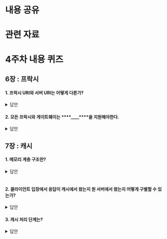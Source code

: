 # 내용 공유

# 관련 자료

# 4주차 내용 퀴즈

## 6장 : 프락시

#### 1. 프락시 URI와 서버 URI는 어떻게 다른가?

<details>
<summary>답안</summary>
<div markdown="1">

(p.164) 웹 서버와 웹 프락시 메시지의 문법은 서로 같지만, 클라이언트가 프락시 대신 서버로 요청을 보내면 요청의 URI가 달라진다.
클라이언트가 웹 서버로 요청을 보낼 때, 요청줄은 스킴, 호스트, 포트번호가 없는 부분 URI를 가진다.
그러나 클라이언트가 프락시로 요청을 보낼 때, 요청줄은 완전한 URI를 가진다.

</div>
</details>

#### 2. 모든 프락시와 게이트웨이는 \***\*\_\_\_\_\*\***을 지원해야한다.

<details>
<summary>답안</summary>
<div markdown="1">

(p.178) Max-Forwards

</div>
</details>

## 7장 : 캐시

#### 1. 메모리 계층 구조란?

<details>
<summary>답안</summary>
<div markdown="1">

메모리 계층 구조(Memory hierarchy)란 메모리를 필요에 따라 여러 가지 종류로 나누어 둠을 의미한다[1]. 이때 필요한 대부분의 경우 CPU가 메모리에 더 빨리 접근하기 위함이다.
데이터 저장 공간을 속도-용량 순서대로 쌓으면 마치 아래와 같은 피라미드와 같은 형상이 나타난다.

<img width="222" alt="메모리 계층 구조" src="https://user-images.githubusercontent.com/72402747/214280127-46bdeb13-9cd0-4b2a-b25f-49535e0ee73e.png">

출처) [위키백과 - 메모리 계층 구조](https://ko.wikipedia.org/wiki/%EB%A9%94%EB%AA%A8%EB%A6%AC_%EA%B3%84%EC%B8%B5_%EA%B5%AC%EC%A1%B0)

</div>
</details>

<br>

#### 2. 클라이언트 입장에서 응답이 캐시에서 왔는지 원 서버에서 왔는지 어떻게 구별할 수 있는가?

<details>
<summary>답안</summary>
<div markdown="1">

(p.193)

1. 응답의 Date 헤더 값과 현재 시각을 비교하여 응답의 생성일이 더 오래되었다면 응답이 캐시된 것이다
2. 응답이 얼마나 오래되었는지 확인하는 Age 헤더를 이용하는 것이다.

</div>
</details>

#### 3. 캐시 처리 단계는?

<details>
<summary>답안</summary>
<div markdown="1">

(p.198)

1. 요청받기
2. 파싱
3. 검색
4. 신선도 검사
5. 응답 생성
6. 발송
7. 로깅

</div>
</details>
